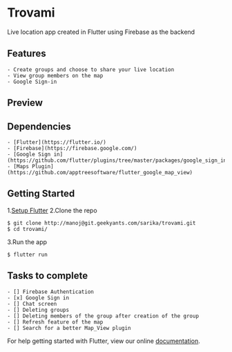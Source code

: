 # Trovami

Live location app created in Flutter using Firebase as the backend 


## Features
    
    - Create groups and choose to share your live location
    - View group members on the map 
    - Google Sign-in
    
## Preview




## Dependencies
    
    - [Flutter](https://flutter.io/)
    - [Firebase](https://firebase.google.com/)
    - [Google Sign in](https://github.com/flutter/plugins/tree/master/packages/google_sign_in)
    - [Maps Plugin](https://github.com/apptreesoftware/flutter_google_map_view)
    
## Getting Started

1.[Setup Flutter](https://flutter.io/setup/)
2.Clone the repo
```
$ git clone http://manoj@git.geekyants.com/sarika/trovami.git
$ cd trovami/

```

3.Run the app

```
$ flutter run

```


## Tasks to complete

    - [] Firebase Authentication 
    - [x] Google Sign in
    - [] Chat screen 
    - [] Deleting groups
    - [] Deleting members of the group after creation of the group
    - [] Refresh feature of the map 
    - [] Search for a better Map_View plugin
    

For help getting started with Flutter, view our online
[documentation](http://flutter.io/).
